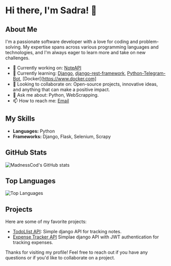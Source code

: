 # Hi there, I'm Sadra! 👋

## About Me

I'm a passionate software developer with a love for coding and problem-solving. My expertise spans across various programming languages and technologies, and I'm always eager to learn more and take on new challenges.

- 🔭 Currently working on: [NoteAPI]([https://github.com/MadnessCod/ExpenseTrackerAPI](https://github.com/MadnessCod/NoteAPI))
- 🌱 Currently learning: [Django](https://www.djangoproject.com/), [django-rest-framework](https://www.django-rest-framework.org), [Python-Telegram-Bot](https://docs.python-telegram-bot.org/), [Docker[(https://www.docker.com]
- 👯 Looking to collaborate on: Open-source projects, innovative ideas, and anything that can make a positive impact.
- 💬 Ask me about: Python, WebScrapping.
- 📫 How to reach me: [Email](sadrahosseini98@protonmail.com)

## My Skills

- **Languages:** Python
- **Frameworks:** Django, Flask, Selenium, Scrapy

## GitHub Stats

![MadnessCod's GitHub stats](https://github-readme-stats.vercel.app/api?username=MadnessCod&show_icons=true&theme=radical)

## Top Languages

![Top Languages](https://github-readme-stats.vercel.app/api/top-langs/?username=MadnessCod&layout=compact&theme=radical)

## Projects

Here are some of my favorite projects:

- [TodoLlist API](https://github.com/MadnessCod/TodoListAPI): Simple django API for tracking notes.
- [Expense Tracker API](https://github.com/MadnessCod/ExpenseTrackerAPI) Simplae django API with JWT authentication for tracking expenses.

Thanks for visiting my profile! Feel free to reach out if you have any questions or if you'd like to collaborate on a project.
